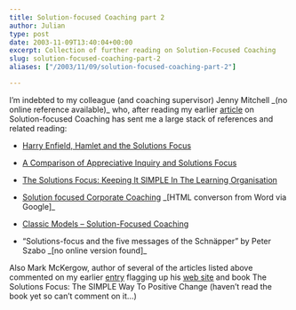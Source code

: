 ```yaml
---
title: Solution-focused Coaching part 2
author: Julian
type: post
date: 2003-11-09T13:40:04+00:00
excerpt: Collection of further reading on Solution-Focused Coaching
slug: solution-focused-coaching-part-2 
aliases: ["/2003/11/09/solution-focused-coaching-part-2"]

---
```

I&#8217;m indebted to my colleague (and coaching supervisor) Jenny Mitchell \_(no online reference available)\_ who, after reading my earlier [article][1] on Solution-focused Coaching has sent me a large stack of references and related reading:

* [Harry Enfield, Hamlet and the Solutions Focus][2]

* [A Comparison of Appreciative Inquiry and Solutions Focus][3]

* [The Solutions Focus: Keeping It SIMPLE In The Learning Organisation][4]

* [Solution focused Corporate Coaching][5] \_[HTML converson from Word via Google]\_

* [Classic Models &#8211; Solution-Focused Coaching][6]

* &#8220;Solutions-focus and the five messages of the Schnäpper&#8221; by Peter Szabo \_[no online version found]\_

Also Mark McKergow, author of several of the articles listed above commented on my earlier [entry][1] flagging up his [web site][7] and book <amazonlink asin="1857882709">The Solutions Focus: The SIMPLE Way To Positive Change</amazonlink> (haven&#8217;t read the book yet so can&#8217;t comment on it&#8230;)

 [1]: https://www.synesthesia.co.uk/blog/archives/coaching/000193.php "synesthesia: Solution-focused Coaching"
 [2]: https://www.thesolutionsfocus.com/article1.cfm "Harry Enfield, Hamlet and the Solutions Focus - by Paul Z Jackson and Mark McKergow; Organisations and People 8, No 1 pp 26 - 31 (2001)"
 [3]: https://www.thesolutionsfocus.com/article4.cfm "A Comparison of Appreciative Inquiry and Solutions Focus by Kendy Rossi, Tricia Lustig & Mark McKergow"
 [4]: https://www.thesolutionsfocus.com/article3.cfm "The Solutions Focus: Keeping It SIMPLE In The Learning Organisation by Mark McKergow"
 [5]: https://www.google.com/search?q=cache:PPsoJ8M067YJ:www.solution-focused-management.com/en/inhoud/SolFoc.doc+Solution+focused+corporate+coaching&hl=en&ie=UTF-8 "Solution focused Corporate Coaching by Lois Cauffman and Insoo Kim Berg"
 [6]: https://www.mentoringforchange.co.uk/classic/solution.shtml "Classic Models - Solution-Focused Coaching by Dr Mike Munro Turner"
 [7]: https://www.thesolutionsfocus.com/articles.cfm